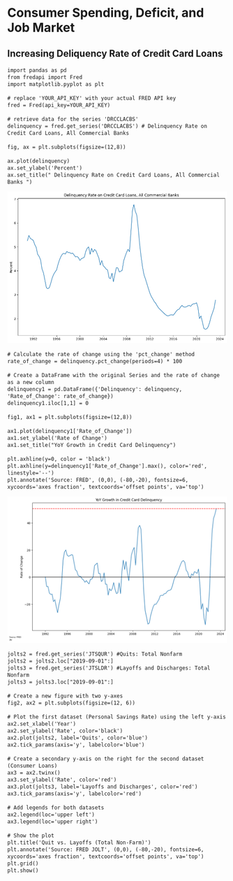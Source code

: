 # Consumer Spending, Deficit, and Job Market
## Increasing Deliquency Rate of Credit Card Loans
```
import pandas as pd
from fredapi import Fred
import matplotlib.pyplot as plt

# replace 'YOUR_API_KEY' with your actual FRED API key
fred = Fred(api_key=YOUR_API_KEY)

# retrieve data for the series 'DRCCLACBS'
delinquency = fred.get_series('DRCCLACBS') # Delinquency Rate on Credit Card Loans, All Commercial Banks 

fig, ax = plt.subplots(figsize=(12,8))

ax.plot(delinquency)
ax.set_ylabel('Percent')
ax.set_title(" Delinquency Rate on Credit Card Loans, All Commercial Banks ")
```
<img src= 
"https://github.com/ki14jaeh/Data-Analysis-Portfolio/blob/main/20230906/Delinquency%20Rate%20on%20Credit%20Card%20Loans.png"
 width="600" 
  />

```
# Calculate the rate of change using the 'pct_change' method
rate_of_change = delinquency.pct_change(periods=4) * 100

# Create a DataFrame with the original Series and the rate of change as a new column
delinquency1 = pd.DataFrame({'Delinquency': delinquency, 'Rate_of_Change': rate_of_change})
delinquency1.iloc[1,1] = 0

fig1, ax1 = plt.subplots(figsize=(12,8))

ax1.plot(delinquency1['Rate_of_Change'])
ax1.set_ylabel('Rate of Change')
ax1.set_title("YoY Growth in Credit Card Delinquency")

plt.axhline(y=0, color = 'black')
plt.axhline(y=delinquency1['Rate_of_Change'].max(), color='red', linestyle='--')
plt.annotate('Source: FRED', (0,0), (-80,-20), fontsize=6, xycoords='axes fraction', textcoords='offset points', va='top')
```
<img src= 
"https://github.com/ki14jaeh/Data-Analysis-Portfolio/blob/main/20230906/YoY%20Growth%20in%20Credit%20Card%20Delinquency.png"
 width="600" 
  />

```
jolts2 = fred.get_series('JTSQUR') #Quits: Total Nonfarm
jolts2 = jolts2.loc["2019-09-01":]
jolts3 = fred.get_series('JTSLDR') #Layoffs and Discharges: Total Nonfarm
jolts3 = jolts3.loc["2019-09-01":]

# Create a new figure with two y-axes
fig2, ax2 = plt.subplots(figsize=(12, 6))

# Plot the first dataset (Personal Savings Rate) using the left y-axis
ax2.set_xlabel('Year')
ax2.set_ylabel('Rate', color='black')
ax2.plot(jolts2, label='Quits', color='blue')
ax2.tick_params(axis='y', labelcolor='blue')

# Create a secondary y-axis on the right for the second dataset (Consumer Loans)
ax3 = ax2.twinx()
ax3.set_ylabel('Rate', color='red')
ax3.plot(jolts3, label='Layoffs and Discharges', color='red')
ax3.tick_params(axis='y', labelcolor='red')

# Add legends for both datasets
ax2.legend(loc='upper left')
ax3.legend(loc='upper right')

# Show the plot
plt.title('Quit vs. Layoffs (Total Non-Farm)')
plt.annotate('Source: FRED JOLT', (0,0), (-80,-20), fontsize=6, xycoords='axes fraction', textcoords='offset points', va='top')
plt.grid()
plt.show()
```
